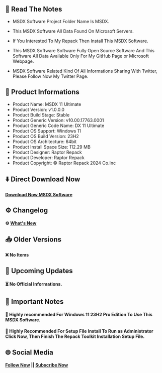 ## 📝 Read The Notes

- MSDX Software Project Folder Name Is MSDX.

- This MSDX Software All Data Found On Microsoft Servers.

- If You Interested To My Repack Then Install This MSDX Software.

- This MSDX Software Software Fully Open Source Software And This Software All Data Available Only For My GitHub Page or Microsoft Webpage.

- MSDX Software Related Kind Of All Informations Sharing With Twitter, Please Follow Now My Twitter Page.

## 🧾 Product Informations

- Product Name: MSDX 11 Ultimate 
- Product Version: v1.0.0.0
- Product Build Stage: Stable
- Product Generic Version: v10.00.17763.0001
- Product Generic Code Name: DX 11 Ultimate
- Product OS Support: Windows 11
- Product OS Build Version: 23H2
- Product OS Architecture: 64bit
- Product Install Space Size: 112.29 MB
- Product Designer: Raptor Repack
- Product Developer: Raptor Repack
- Product Copyright: © Raptor Repack 2024 Co.Inc

## ⬇️ Direct Download Now

####  [Download Now MSDX Software](https://github.com/RaptorRepack/MSDX/releases/download/v1.0.0/MSDX11_Ultimate_v1.0.0.0_x64.exe)

## ⚙️ Changelog

#### ⚙️ [What's New](https://github.com/RaptorRepack/MSDX/releases/tag/v1.0.0)

## 📥 Older Versions

#### ❌ No Items

## 📢 Upcoming Updates

#### ⏳ No Official Informations.

## 📝 Important Notes

#### 🔴 Highly recommended For Windows 11 23H2 Pro Edition To Use This MSDX Software.

#### 🔴 Highly Recommended For Setup File Install To Run as Administrator Click Now, Then Finish The Repack Toolkit Installation Setup File.

## 🌐 Social Media
#### [Follow Now](https://twitter.com/raptorrepack) || [Subscribe Now](https://youtube.com/@RaptorRepack)
